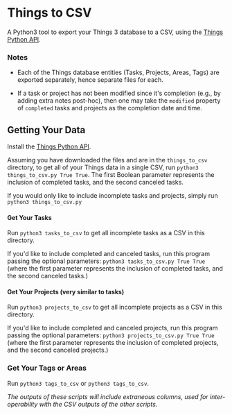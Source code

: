 # Things to CSV

A Python3 tool to export your Things 3 database to a CSV, using the [Things Python API](https://github.com/thingsapi/things.py).

### Notes

- Each of the Things database entities (Tasks, Projects, Areas, Tags) are exported separately, hence separate files for each.

- If a task or project has not been modified since it's completion (e.g., by adding extra notes post-hoc), then one may take the `modified` property of `completed` tasks and projects as the completion date and time.

## Getting Your Data

Install the [Things Python API](https://github.com/thingsapi/things.py).

Assuming you have downloaded the files and are in the `things_to_csv` directory, to get all of your Things data in a single CSV, run `python3 things_to_csv.py True True`.
The first Boolean parameter represents the inclusion of completed tasks, and the second canceled tasks.

If you would only like to include incomplete tasks and projects, simply run `python3 things_to_csv.py`

#### Get Your Tasks

Run `python3 tasks_to_csv` to get all incomplete tasks as a CSV in this directory.

If you'd like to include completed and canceled tasks, run this program passing the optional parameters:
`python3 tasks_to_csv.py True True`
(where the first parameter represents the inclusion of completed tasks, and the second canceled tasks.)

#### Get Your Projects (very similar to tasks)

Run `python3 projects_to_csv` to get all incomplete projects as a CSV in this directory.

If you'd like to include completed and canceled projects, run this program passing the optional parameters:
`python3 projects_to_csv.py True True`
(where the first parameter represents the inclusion of completed projects, and the second canceled projects.)

### Get Your Tags or Areas

Run `python3 tags_to_csv` or `python3 tags_to_csv`.

_The outputs of these scripts will include extraneous columns, used for inter-operability with the CSV outputs of the other scripts._
